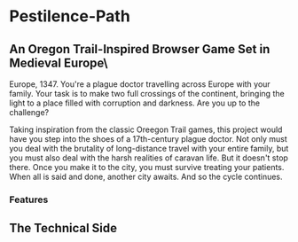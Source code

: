 # Pestilence-Path
## An Oregon Trail-Inspired Browser Game Set in Medieval Europe\
Europe, 1347. You're a plague doctor travelling across Europe with your family. Your task is to make two full crossings of the continent, bringing the light to a place filled with corruption and darkness. Are you up to the challenge?

Taking inspiration from the classic Oreegon Trail games, this project would have you step into the shoes of a 17th-century plague doctor. Not only must you deal with the brutality of long-distance travel with your entire family, but you must also deal with the harsh realities of caravan life. But it doesn't stop there. Once you make it to the city, you must survive treating your patients. When all is said and done, another city awaits. And so the cycle continues.

### Features

## The Technical Side
